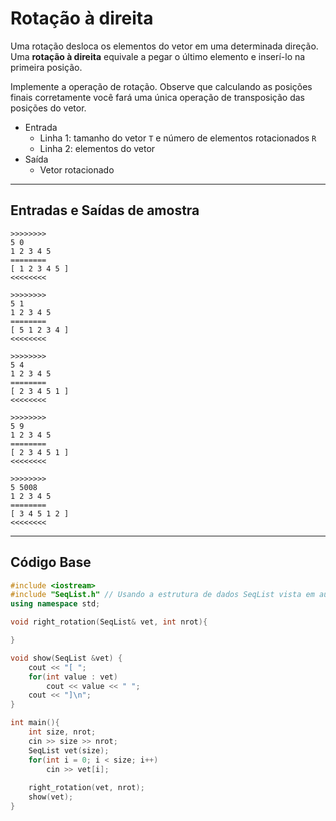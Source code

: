 # Rotação à direita

Uma rotação desloca os elementos do vetor em uma determinada direção. Uma **rotação à direita** equivale a pegar o último elemento e inserí-lo na primeira posição.

Implemente a operação de rotação. Observe que calculando as posições finais corretamente você fará uma única operação de transposição das posições do vetor.

- Entrada
    - Linha 1: tamanho do vetor `T` e número de elementos rotacionados `R`
    - Linha 2: elementos do vetor
- Saída
    - Vetor rotacionado

---

## Entradas e Saídas de amostra

```
>>>>>>>>
5 0
1 2 3 4 5
========
[ 1 2 3 4 5 ]
<<<<<<<<

>>>>>>>>
5 1
1 2 3 4 5
========
[ 5 1 2 3 4 ]
<<<<<<<<

>>>>>>>>
5 4
1 2 3 4 5
========
[ 2 3 4 5 1 ]
<<<<<<<<

>>>>>>>>
5 9
1 2 3 4 5
========
[ 2 3 4 5 1 ]
<<<<<<<<

>>>>>>>>
5 5008
1 2 3 4 5
========
[ 3 4 5 1 2 ]
<<<<<<<<
```

---

## Código Base

<!--FILTER main.cpp C++-->
```C++
#include <iostream>
#include "SeqList.h" // Usando a estrutura de dados SeqList vista em aula
using namespace std;

void right_rotation(SeqList& vet, int nrot){

}

void show(SeqList &vet) {
    cout << "[ ";
    for(int value : vet)
        cout << value << " ";
    cout << "]\n";
}

int main(){
    int size, nrot;
    cin >> size >> nrot;
    SeqList vet(size);
    for(int i = 0; i < size; i++)
        cin >> vet[i];
    
    right_rotation(vet, nrot);
    show(vet);
}
```
<!--FILTER_END-->